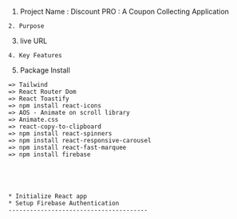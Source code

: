 1. Project Name : Discount PRO : A Coupon Collecting Application
~~~~~~~~~~~~~~~~~~~~~~~~~~~~~~~~~~~~~~~~~~~~~~~~~~~~~~~~~~
2. Purpose
~~~~~~~~~~~~~~~~~~~~~~~~~~~~~~~~~~~~~~~~~~~~~~~~~~~~~~~~~~
3. live URL
~~~~~~~~~~~~~~~~~~~~~~~~~~~~~~~~~~~~~~~~~~~~~~~~~~~~~~~~~~
4. Key Features
~~~~~~~~~~~~~~~~~~~~~~~~~~~~~~~~~~~~~~~~~~~~~~~~~~~~~~~~~~
5. Package Install
~~~~~~~~~~~~~~~~~~~~~~~~~~~~~~~~~~~~~~~~~~~~~~~~~~~~~~~~~~
=> Tailwind
=> React Router Dom
=> React Toastify
=> npm install react-icons
=> AOS - Animate on scroll library
=> Animate.css
=> react-copy-to-clipboard
=> npm install react-spinners
=> npm install react-responsive-carousel
=> npm install react-fast-marquee
=> npm install firebase





* Initialize React app
* Setup Firebase Authentication
---------------------------------------